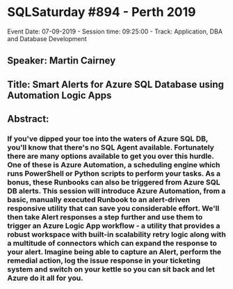 # SQLSaturday #894 - Perth 2019
Event Date: 07-09-2019 - Session time: 09:25:00 - Track: Application, DBA and Database Development
## Speaker: Martin Cairney
## Title: Smart Alerts for Azure SQL Database using Automation  Logic Apps
## Abstract:
### If you've dipped your toe into the waters of Azure SQL DB, you'll know that there's no SQL Agent available. Fortunately there are many options available to get you over this hurdle. One of these is Azure Automation, a scheduling engine which runs PowerShell or Python scripts to perform your tasks. As a bonus, these Runbooks can also be triggered from Azure SQL DB alerts. This session will introduce Azure Automation, from a basic, manually executed Runbook to an alert-driven responsive utility that can save you considerable effort. We'll then take Alert responses a step further and use them to trigger an Azure Logic App workflow - a utility that provides a robust workspace with built-in scalability  retry logic along with a multitude of connectors which can expand the response to your alert. Imagine being able to capture an Alert, perform the remedial action, log the issue  response in your ticketing system and switch on your kettle so you can sit back and let Azure do it all for you.
